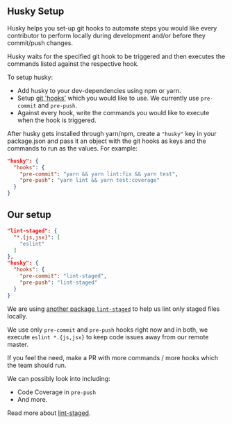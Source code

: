 ## Husky Setup

  Husky helps you set-up git hooks to automate steps you would like every contributor to perform locally during development and/or before they commit/push changes.

  Husky waits for the specified git hook to be triggered and then executes the commands listed against the respective hook.

  To setup husky: 
  - Add husky to your dev-dependencies using npm or yarn.
  - Setup [git 'hooks'](https://git-scm.com/docs/githooks) which you would like to use. We currently use `pre-commit` and `pre-push`.
  - Against every hook, write the commands you would like to execute when the hook is triggered.

  After husky gets installed through yarn/npm, create a `"husky"` key in your package.json and pass it an object with the git hooks as keys and the commands to run as the values. For example:

  ```json
  "husky": {
    "hooks": {
      "pre-commit": "yarn && yarn lint:fix && yarn test",
      "pre-push": "yarn lint && yarn test:coverage"
    }
  }
  ```

  ## Our setup
  ```json
  "lint-staged": {
    "*.{js,jsx}": [
      "eslint"
    ]
  },
  "husky": {
    "hooks": {
      "pre-commit": "lint-staged",
      "pre-push": "lint-staged"
    }
  }
  ```
  We are using [another package `lint-staged`](https://github.com/okonet/lint-staged/blob/master/README.md) to help us lint only staged files locally.

  We use only `pre-commit` and `pre-push` hooks right now and in both, we execute `eslint *.{js,jsx}` to keep code issues away from our remote master.

  If you feel the need, make a PR with more commands / more hooks which the team should run.

  We can possibly look into including:
  - Code Coverage in `pre-push`
  - And more.

  Read more about [lint-staged](https://github.com/okonet/lint-staged/blob/master/README.md).